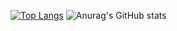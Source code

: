
[![Top Langs](https://github.com/tomisi/api/top-langs/?username=tomisi&layout=compact)](https://github.com/tomisi/github-readme-stats)
![Anurag's GitHub stats](https://github-readme-stats.vercel.app/api?username=tomisi&show_icons=true&theme=radical)


